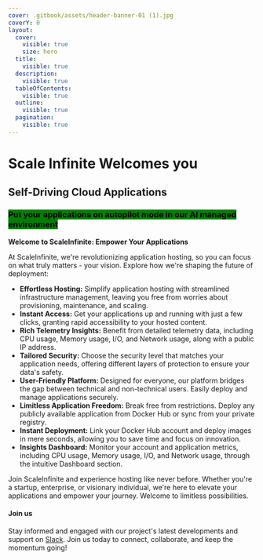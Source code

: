 ```yaml
---
cover: .gitbook/assets/header-banner-01 (1).jpg
coverY: 0
layout:
  cover:
    visible: true
    size: hero
  title:
    visible: true
  description:
    visible: true
  tableOfContents:
    visible: true
  outline:
    visible: true
  pagination:
    visible: true
---
```


# Scale Infinite Welcomes you

## Self-Driving Cloud Applications

### <mark style="background-color:green;">Put your applications on autopilot mode in our AI managed environment</mark>

**Welcome to ScaleInfinite: Empower Your Applications**

At ScaleInfinite, we're revolutionizing application hosting, so you can focus on what truly matters - your vision. Explore how we're shaping the future of deployment:

* **Effortless Hosting:** Simplify application hosting with streamlined infrastructure management, leaving you free from worries about provisioning, maintenance, and scaling.
* **Instant Access:** Get your applications up and running with just a few clicks, granting rapid accessibility to your hosted content.
* **Rich Telemetry Insights:** Benefit from detailed telemetry data, including CPU usage, Memory usage, I/O, and Network usage, along with a public IP address.
* **Tailored Security:** Choose the security level that matches your application needs, offering different layers of protection to ensure your data's safety.
* **User-Friendly Platform:** Designed for everyone, our platform bridges the gap between technical and non-technical users. Easily deploy and manage applications securely.
* **Limitless Application Freedom:** Break free from restrictions. Deploy any publicly available application from Docker Hub or sync from your private registry.
* **Instant Deployment:** Link your Docker Hub account and deploy images in mere seconds, allowing you to save time and focus on innovation.
* **Insights Dashboard:** Monitor your account and application metrics, including CPU usage, Memory usage, I/O, and Network usage, through the intuitive Dashboard section.

Join ScaleInfinite and experience hosting like never before. Whether you're a startup, enterprise, or visionary individual, we're here to elevate your applications and empower your journey. Welcome to limitless possibilities.



#### Join us

Stay informed and engaged with our project's latest developments and support on [Slack](https://app.slack.com/client/T04QS32JX6E/C04QKEWE146). Join us today to connect, collaborate, and keep the momentum going!&#x20;
